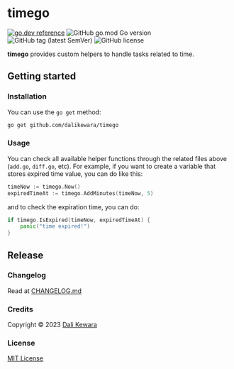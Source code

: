 # timego

[![go.dev reference](https://img.shields.io/badge/go.dev-reference-007d9c?logo=go&logoColor=white&style=flat-square)](https://pkg.go.dev/github.com/dalikewara/timego)
![GitHub go.mod Go version](https://img.shields.io/github/go-mod/go-version/dalikewara/timego)
![GitHub tag (latest SemVer)](https://img.shields.io/github/v/tag/dalikewara/timego)
![GitHub license](https://img.shields.io/github/license/dalikewara/timego)

**timego** provides custom helpers to handle tasks related to time.

## Getting started

### Installation

You can use the `go get` method:

```bash
go get github.com/dalikewara/timego
```

### Usage

You can check all available helper functions through the related files above (`add.go`, `diff.go`, etc).
For example, if you want to create a variable that stores expired time value, you can do like this:

```go
timeNow := timego.Now()
expiredTimeAt := timego.AddMinutes(timeNow, 5)
```

and to check the expiration time, you can do:

```go
if timego.IsExpired(timeNow, expiredTimeAt) {
	panic("time expired!")
}
```

## Release

### Changelog

Read at [CHANGELOG.md](https://github.com/dalikewara/timego/blob/master/CHANGELOG.md)

### Credits

Copyright &copy; 2023 [Dali Kewara](https://www.dalikewara.com)

### License

[MIT License](https://github.com/dalikewara/timego/blob/master/LICENSE)

